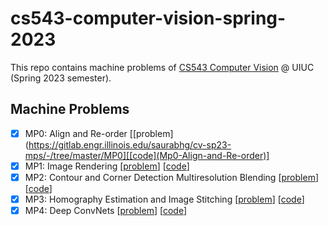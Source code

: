 # cs543-computer-vision-spring-2023
This repo contains machine problems of [CS543 Computer Vision](https://saurabhg.web.illinois.edu/teaching/ece549/sp2023/) @ UIUC (Spring 2023 semester).

## Machine Problems
- [x] MP0: Align and Re-order [[problem](https://gitlab.engr.illinois.edu/saurabhg/cv-sp23-mps/-/tree/master/MP0][[code](Mp0-Align-and-Re-order)]
- [x] MP1: Image Rendering [[problem](https://gitlab.engr.illinois.edu/saurabhg/cv-sp24-mps/-/tree/main/MP2?ref_type=heads)] [[code](Mp1-Image-Rendering)]
- [x] MP2: Contour and Corner Detection Multiresolution Blending [[problem](https://gitlab.engr.illinois.edu/saurabhg/cv-sp24-mps/-/tree/main/MP3?ref_type=heads)] [[code](Mp2-Contour-and-Corner-Detection-Multiresolution-Blending)]
- [x] MP3: Homography Estimation and Image Stitching [[problem](https://gitlab.engr.illinois.edu/saurabhg/cv-sp24-mps/-/tree/main/MP4?ref_type=heads)] [[code](Mp3-Homography-Estimation-and-Image-Stitching)]
- [x] MP4: Deep ConvNets [[problem](https://gitlab.engr.illinois.edu/saurabhg/cv-sp24-mps/-/tree/main/MP5?ref_type=heads)] [[code](Mp4-Deep-ConvNets)]